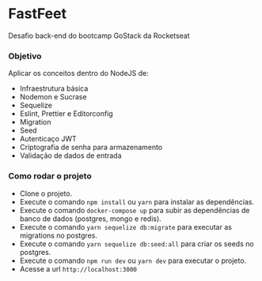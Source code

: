# FastFeet

Desafio back-end do bootcamp GoStack da Rocketseat

### Objetivo

Aplicar os conceitos dentro do NodeJS de:
- Infraestrutura básica
- Nodemon e Sucrase
- Sequelize
- Eslint, Prettier e Editorconfig
- Migration
- Seed 
- Autenticaço JWT
- Criptografia de senha para armazenamento
- Validação de dados de entrada

### Como rodar o projeto

- Clone o projeto.
- Execute o comando ```npm install``` ou ```yarn``` para instalar as dependências.
- Execute o comando ```docker-compose up``` para subir as dependências de banco de dados (postgres, mongo e redis).
- Execute o comando ```yarn sequelize db:migrate``` para executar as migrations no postgres.
- Execute o comando ```yarn sequelize db:seed:all``` para criar os seeds no postgres.
- Execute o comando ```npm run dev``` ou ```yarn dev``` para executar o projeto.
- Acesse a url ```http://localhost:3000```
